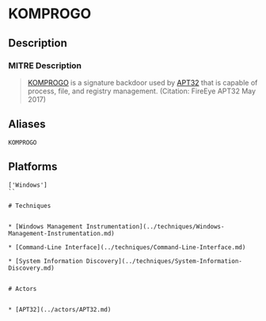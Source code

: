 
# KOMPROGO

## Description

### MITRE Description

> [KOMPROGO](https://attack.mitre.org/software/S0156) is a signature backdoor used by [APT32](https://attack.mitre.org/groups/G0050) that is capable of process, file, and registry management. (Citation: FireEye APT32 May 2017)

## Aliases

```
KOMPROGO
```

## Platforms

```
['Windows']
``

# Techniques


* [Windows Management Instrumentation](../techniques/Windows-Management-Instrumentation.md)

* [Command-Line Interface](../techniques/Command-Line-Interface.md)
    
* [System Information Discovery](../techniques/System-Information-Discovery.md)
    

# Actors


* [APT32](../actors/APT32.md)

